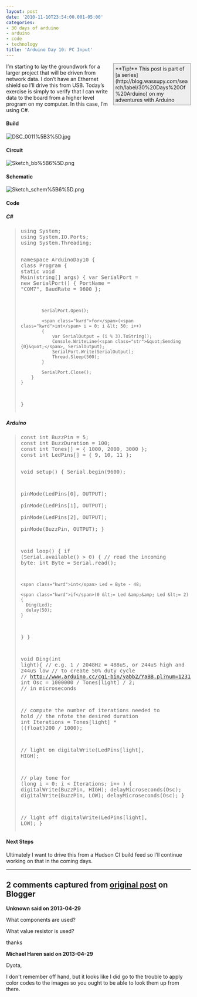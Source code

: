 ```yaml
---
layout: post
date: '2010-11-10T23:54:00.001-05:00'
categories:
- 30 days of arduino
- arduino
- code
- technology
title: 'Arduino Day 10: PC Input'
---
```


<div style="border-bottom: #888 1px solid; border-left: #888 1px solid; padding-bottom: 5px; background-color: #eee; margin: 0px auto; padding-left: 5px; width: 200px; padding-right: 5px; float: right; border-top: #888 1px solid; border-right: #888 1px solid; padding-top: 5px;">**Tip!** This post is part of [a series](http://blog.wassupy.com/search/label/30%20Days%20Of%20Arduino) on my adventures with Arduino</div>

I’m starting to lay the groundwork for a larger project that will be driven from network data. I don’t have an Ethernet shield so I’ll drive this from USB. Today’s exercise is simply to verify that I can write data to the board from a higher level program on my computer. In this case, I’m using C#.  

  <h4>Build</h4>

![DSC_0011%5B3%5D.jpg](DSC_0011%5B3%5D.jpg)  <h4>Circuit</h4>

![Sketch_bb%5B6%5D.png](Sketch_bb%5B6%5D.png)  <h4>Schematic</h4>

![Sketch_schem%5B6%5D.png](Sketch_schem%5B6%5D.png)  <h4>Code</h4>  <h5>C#</h5>
<blockquote>   <pre class="csharpcode"><span class="kwrd">using</span> System;
<span class="kwrd">using</span> System.IO.Ports;
<span class="kwrd">using</span> System.Threading;

<span class="kwrd">namespace</span> ArduinoDay10
{
    <span class="kwrd">class</span> Program
    {
        <span class="kwrd">static</span> <span class="kwrd">void</span> Main(<span class="kwrd">string</span>[] args)
        {
            var SerialPort = <span class="kwrd">new</span> SerialPort()
            {
                PortName = <span class="str">&quot;COM7&quot;</span>,
                BaudRate = 9600
            };

            SerialPort.Open();

            <span class="kwrd">for</span>(<span class="kwrd">int</span> i = 0; i &lt; 50; i++)
            {
                var SerialOutput = (i % 3).ToString();
                Console.WriteLine(<span class="str">&quot;Sending {0}&quot;</span>, SerialOutput);
                SerialPort.Write(SerialOutput);
                Thread.Sleep(500);
            }

            SerialPort.Close();
        }
    }
}</pre>
</blockquote>

<h5>Arduino</h5>

<blockquote>
  <pre class="csharpcode"><span class="kwrd">const</span> <span class="kwrd">int</span> BuzzPin = 5;
<span class="kwrd">const</span> <span class="kwrd">int</span> BuzzDuration = 100; 
<span class="kwrd">const</span> <span class="kwrd">int</span> Tones[] = { 1000, 2000, 3000 };
<span class="kwrd">const</span> <span class="kwrd">int</span> LedPins[] = { 9, 10, 11 };

<span class="kwrd">void</span> setup() {
  Serial.begin(9600);

  pinMode(LedPins[0], OUTPUT);    
  pinMode(LedPins[1], OUTPUT);    
  pinMode(LedPins[2], OUTPUT);    
  pinMode(BuzzPin, OUTPUT);
}

<span class="kwrd">void</span> loop() {
  <span class="kwrd">if</span> (Serial.available() &gt; 0) {
    <span class="rem">// read the incoming byte:</span>
    <span class="kwrd">int</span> Byte = Serial.read();
    
    <span class="kwrd">int</span> Led = Byte - 48;
    
    <span class="kwrd">if</span>(0 &lt;= Led &amp;&amp; Led &lt;= 2){
      Ding(Led);
      delay(50);
    }
  }
}

<span class="kwrd">void</span> Ding(<span class="kwrd">int</span> light){
  <span class="rem">// e.g. 1 / 2048Hz = 488uS, or 244uS high and 244uS low</span>
  <span class="rem">// to create 50% duty cycle</span>
  <span class="rem">// http://www.arduino.cc/cgi-bin/yabb2/YaBB.pl?num=1231194692</span>
  <span class="kwrd">int</span> Osc = 1000000 / Tones[light] / 2; <span class="rem">// in microseconds</span>
  
  <span class="rem">// compute the number of iterations needed to hold</span>
  <span class="rem">// the nfote the desired duration</span>
  <span class="kwrd">int</span> Iterations = Tones[light] * ((<span class="kwrd">float</span>)200 / 1000);
  
  <span class="rem">// light on</span>
  digitalWrite(LedPins[light], HIGH);
  
  <span class="rem">// play tone</span>
  <span class="kwrd">for</span> (<span class="kwrd">long</span> i = 0; i &lt; Iterations; i++ )
  {
      digitalWrite(BuzzPin, HIGH);
      delayMicroseconds(Osc);
      digitalWrite(BuzzPin, LOW);
      delayMicroseconds(Osc);
  }  
  
  <span class="rem">// light off</span>
  digitalWrite(LedPins[light], LOW);
}</pre>
</blockquote>

<h4>Next Steps</h4>






Ultimately I want to drive this from a Hudson CI build feed so I’ll continue working on that in the coming days. 

---

## 2 comments captured from [original post](https://blog.wassupy.com/2010/11/arduino-day-10-pc-input.html) on Blogger

**Unknown said on 2013-04-29**

What components are used?

What value resistor is used?

thanks

**Michael Haren said on 2013-04-29**

Dyota,

I don't remember off hand, but it looks like I did go to the trouble to apply color codes to the images so you ought to be able to look them up from there.

